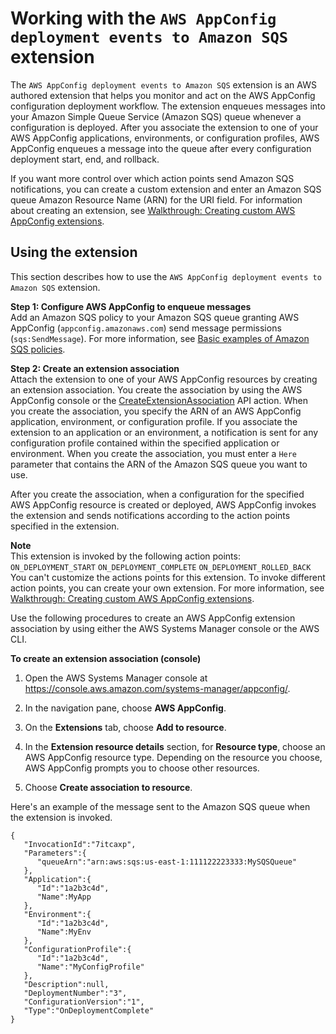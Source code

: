 # Working with the `AWS AppConfig deployment events to Amazon SQS` extension<a name="working-with-appconfig-extensions-about-predefined-notification-sqs"></a>

The `AWS AppConfig deployment events to Amazon SQS` extension is an AWS authored extension that helps you monitor and act on the AWS AppConfig configuration deployment workflow\. The extension enqueues messages into your Amazon Simple Queue Service \(Amazon SQS\) queue whenever a configuration is deployed\. After you associate the extension to one of your AWS AppConfig applications, environments, or configuration profiles, AWS AppConfig enqueues a message into the queue after every configuration deployment start, end, and rollback\.

If you want more control over which action points send Amazon SQS notifications, you can create a custom extension and enter an Amazon SQS queue Amazon Resource Name \(ARN\) for the URI field\. For information about creating an extension, see [Walkthrough: Creating custom AWS AppConfig extensions](working-with-appconfig-extensions-creating-custom.md)\.

## Using the extension<a name="working-with-appconfig-extensions-about-predefined-notification-sqs-using"></a>

This section describes how to use the `AWS AppConfig deployment events to Amazon SQS` extension\.

**Step 1: Configure AWS AppConfig to enqueue messages**  
Add an Amazon SQS policy to your Amazon SQS queue granting AWS AppConfig \(`appconfig.amazonaws.com`\) send message permissions \(`sqs:SendMessage`\)\. For more information, see [Basic examples of Amazon SQS policies](https://docs.aws.amazon.com/AWSSimpleQueueService/latest/SQSDeveloperGuide/sqs-basic-examples-of-sqs-policies.html)\.

**Step 2: Create an extension association**  
Attach the extension to one of your AWS AppConfig resources by creating an extension association\. You create the association by using the AWS AppConfig console or the [CreateExtensionAssociation](https://docs.aws.amazon.com/appconfig/2019-10-09/APIReference/API_CreateExtensionAssociation.html) API action\. When you create the association, you specify the ARN of an AWS AppConfig application, environment, or configuration profile\. If you associate the extension to an application or an environment, a notification is sent for any configuration profile contained within the specified application or environment\. When you create the association, you must enter a `Here` parameter that contains the ARN of the Amazon SQS queue you want to use\.

After you create the association, when a configuration for the specified AWS AppConfig resource is created or deployed, AWS AppConfig invokes the extension and sends notifications according to the action points specified in the extension\.

**Note**  
This extension is invoked by the following action points:  
`ON_DEPLOYMENT_START`
`ON_DEPLOYMENT_COMPLETE`
`ON_DEPLOYMENT_ROLLED_BACK`
You can't customize the actions points for this extension\. To invoke different action points, you can create your own extension\. For more information, see [Walkthrough: Creating custom AWS AppConfig extensions](working-with-appconfig-extensions-creating-custom.md)\.

Use the following procedures to create an AWS AppConfig extension association by using either the AWS Systems Manager console or the AWS CLI\.

**To create an extension association \(console\)**

1. Open the AWS Systems Manager console at [https://console\.aws\.amazon\.com/systems\-manager/appconfig/](https://console.aws.amazon.com/systems-manager/appconfig/)\.

1. In the navigation pane, choose **AWS AppConfig**\.

1. On the **Extensions** tab, choose **Add to resource**\.

1. In the **Extension resource details** section, for **Resource type**, choose an AWS AppConfig resource type\. Depending on the resource you choose, AWS AppConfig prompts you to choose other resources\.

1. Choose **Create association to resource**\.

Here's an example of the message sent to the Amazon SQS queue when the extension is invoked\.

```
{
   "InvocationId":"7itcaxp",
   "Parameters":{
      "queueArn":"arn:aws:sqs:us-east-1:111122223333:MySQSQueue"
   },
   "Application":{
      "Id":"1a2b3c4d",
      "Name":MyApp
   },
   "Environment":{
      "Id":"1a2b3c4d",
      "Name":MyEnv
   },
   "ConfigurationProfile":{
      "Id":"1a2b3c4d",
      "Name":"MyConfigProfile"
   },
   "Description":null,
   "DeploymentNumber":"3",
   "ConfigurationVersion":"1",
   "Type":"OnDeploymentComplete"
}
```